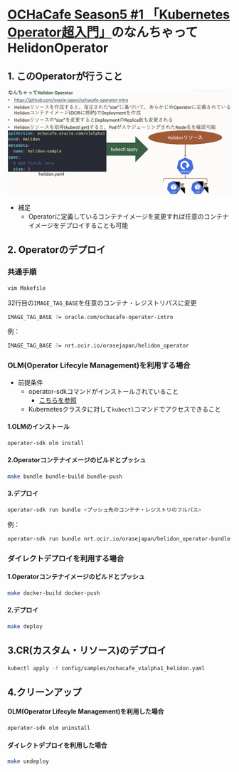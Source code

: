 # [OCHaCafe Season5 #1 「Kubernetes Operator超入門」](https://ochacafe.connpass.com/event/232810/)のなんちゃってHelidonOperator

## 1. このOperatorが行うこと

![img/001.png](img/001.png)

- 補足
  - Operatorに定義しているコンテナイメージを変更すれば任意のコンテナイメージをデプロイすることも可能

## 2. Operatorのデプロイ

### 共通手順

```sh
vim Makefile
```

32行目の`IMAGE_TAG_BASE`を任意のコンテナ・レジストリパスに変更

```sh
IMAGE_TAG_BASE ?= oracle.com/ochacafe-operator-intro
```

例：

```sh
IMAGE_TAG_BASE ?= nrt.ocir.io/orasejapan/helidon_operator
```

### OLM(Operator Lifecyle Management)を利用する場合

- 前提条件
  - operator-sdkコマンドがインストールされていること
    - [こちらを参照](https://sdk.operatorframework.io/docs/installation/)
  - Kubernetesクラスタに対して`kubectl`コマンドでアクセスできること

#### 1.OLMのインストール

```sh
operator-sdk olm install
```

#### 2.Operatorコンテナイメージのビルドとプッシュ

```sh
make bundle bundle-build bundle-push
```

#### 3.デプロイ

```sh
operator-sdk run bundle <プッシュ先のコンテナ・レジストリのフルパス>
```

例：

```sh
operator-sdk run bundle nrt.ocir.io/orasejapan/helidon_operator-bundle:v0.0.1
```

### ダイレクトデプロイを利用する場合

#### 1.Operatorコンテナイメージのビルドとプッシュ

```sh
make docker-build docker-push
```

#### 2.デプロイ

```sh
make deploy 
```

## 3.CR(カスタム・リソース)のデプロイ

```sh
kubectl apply -f config/samples/ochacafe_v1alpha1_helidon.yaml
```

## 4.クリーンアップ

#### OLM(Operator Lifecyle Management)を利用した場合

```sh
operator-sdk olm uninstall
```

#### ダイレクトデプロイを利用した場合

```sh
make undeploy
```